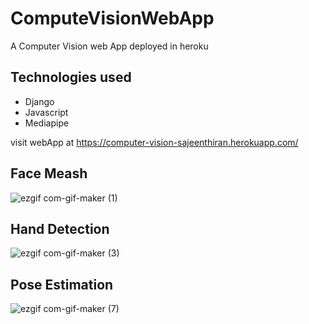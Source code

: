 # ComputeVisionWebApp
A Computer Vision web App  deployed in heroku 
## Technologies used
* Django
* Javascript 
* Mediapipe

visit webApp at https://computer-vision-sajeenthiran.herokuapp.com/

## Face Meash

![ezgif com-gif-maker (1)](https://user-images.githubusercontent.com/77486691/183256161-ba1cd353-0389-4c53-9c06-a9e3e4cc187e.gif)

## Hand Detection

![ezgif com-gif-maker (3)](https://user-images.githubusercontent.com/77486691/183256302-a23c9827-611e-4174-88cb-dc6a3f208c85.gif)

## Pose Estimation

![ezgif com-gif-maker (7)](https://user-images.githubusercontent.com/77486691/183256724-4fbafefd-02a3-4384-b090-6a500d23d8b3.gif)
